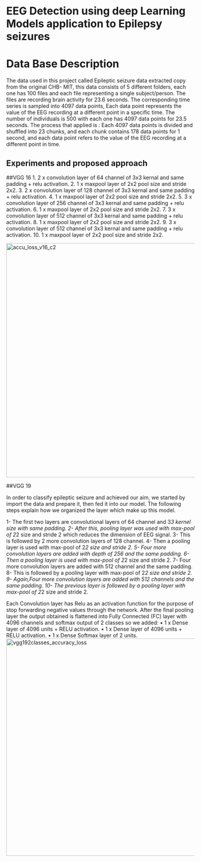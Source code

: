 # EEG Detection using deep Learning Models application to Epilepsy seizures

# Data Base Description
The data used in this project called Epileptic seizure data extracted copy from the original CHB-
MIT, this data consists of 5 different folders, each one has 100 files and each file representing a
single subject/person.
The files are recording brain activity for 23.6 seconds. The corresponding time series is
sampled into 4097 data points, Each data point represents the value of the EEG recording at a
different point in a specific time.
The number of individuals is 500 with each one has 4097 data points for 23.5 seconds.
The process that applied is :
Each 4097 data points is divided and shuffled into 23 chunks, and each chunk contains 178 data
points for 1 second, and each data point refers to the value of the EEG recording at a different
point in time.

## Experiments and proposed approach
##VGG 16
	1.  2 x convolution layer of 64 channel of 3x3 kernal and same padding + relu activation. 
	2.  1 x maxpool layer of 2x2 pool size and stride 2x2.
	3.  2 x convolution layer of 128 channel of 3x3 kernal and same padding + relu activation.
	4.  1 x maxpool layer of 2x2 pool size and stride 2x2. 
	5.  3 x convolution layer of 256 channel of 3x3 kernal and same padding + relu activation.
	6.  1 x maxpool layer of 2x2 pool size and stride 2x2.
	7.  3 x convolution layer of 512 channel of 3x3 kernal and same padding + relu activation.
        8.  1 x maxpool layer of 2x2 pool size and stride 2x2.
	9.  3 x convolution layer of 512 channel of 3x3 kernal and same padding + relu activation.
	10. 1 x maxpool layer of 2x2 pool size and stride 2x2.
  
  <img width="625" alt="accu_loss_v16_c2" src="https://user-images.githubusercontent.com/87647184/182105590-a5f6cc5b-0f7a-4087-a0f4-3366b451f7a7.PNG">



##VGG 19

In order to classify epileptic seizure and achieved our aim, we started by import the data and prepare it, then fed it into our model. The  following steps explain how we organized the layer which make up this model.


1- The first two layers are convolutional layers of 64 channel and 3*3 kernel size with same padding.
2- After this, pooling layer was used with max-pool of 2*2 size and stride 2 which reduces the dimension of EEG signal.
3- This is followed by 2 more convolution layers of 128 channel. 
4- Then a pooling layer is used with max-pool of 2*2 size and stride 2.
5- Four more convolution layers are added with depth of  256  and the same padding.
6- Then a pooling layer is used with max-pool of 2*2 size and stride 2.
7- Four more convolution layers are added with 512 channel and the same padding.
8- This is followed by a pooling layer with max-pool of 2*2 size and stride 2.
9- Again,Four more convolution layers are added with 512 channels and the same padding.
10- The previous layer is followed by a pooling layer with max-pool of 2*2 size and stride 2.

Each Convolution layer has Relu as an activation function for the purpose of stop forwarding
negative values through the network.
After the final pooling layer the output obtained is flattened into Fully Connected (FC) layer with
4096 channels and softmax output of 2 classes so we added:
• 1 x Dense layer of 4096 units + RELU activation.
• 1 x Dense layer of 4096 units + RELU activation.
• 1 x Dense Softmax layer of 2 units.
<img width="580" alt="vgg192classes_accuracy_loss" src="https://user-images.githubusercontent.com/87647184/182106130-4aff0391-1215-43dd-85e0-fe468acfbeab.png">


